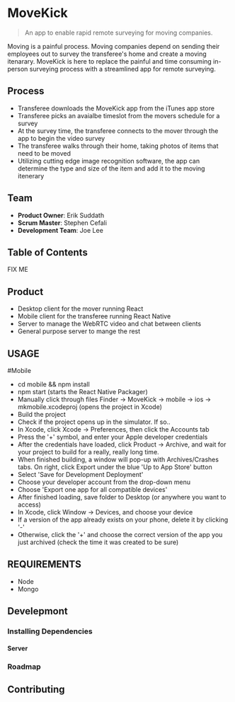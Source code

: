 # MoveKick
> An app to enable rapid remote surveying for moving companies.

Moving is a painful process. Moving companies depend on sending their employees out to survey the transferee's home and create a moving itenarary. MoveKick is here to replace the painful and time consuming in-person surveying process with a streamlined app for remote surveying.

## Process
- Transferee downloads the MoveKick app from the iTunes app store
- Transferee picks an avaialbe timeslot from the movers schedule for a survey
- At the survey time, the transferee connects to the mover through the app to begin the video survey
- The transferee walks through their home, taking photos of items that need to be moved
- Utilizing cutting edge image recognition software, the app can determine the type and size of the item and add it to the moving itenerary



## Team


  - __Product Owner__: Erik Suddath
  - __Scrum Master__: Stephen Cefali
  - __Development Team__: Joe Lee


## Table of Contents

FIX ME


## Product

- Desktop client for the mover running React
- Mobile client for the transferee running React Native
- Server to manage the WebRTC video and chat between clients
- General purpose server to mange the rest


## USAGE

#Mobile
- cd mobile && npm install
- npm start (starts the React Native Packager)
- Manually click through files Finder -> MoveKick -> mobile -> ios -> mkmobile.xcodeproj (opens the project in Xcode)
- Build the project
- Check if the project opens up in the simulator. If so..
- In Xcode, click Xcode -> Preferences, then click the Accounts tab
- Press the '+' symbol, and enter your Apple developer credentials
- After the credentials have loaded, click Product -> Archive, and wait for your project to build for a really, really long time.
- When finished building, a window will pop-up with Archives/Crashes tabs. On right, click Export under the blue 'Up to App Store' button
- Select 'Save for Development Deployment'
- Choose your developer account from the drop-down menu
- Choose 'Export one app for all compatible devices'
- After finished loading, save folder to Desktop (or anywhere you want to access)
- In Xcode, click Window -> Devices, and choose your device
- If a version of the app already exists on your phone, delete it by clicking '-'
- Otherwise, click the '+' and choose the correct version of the app you just archived (check the time it was created to be sure)



## REQUIREMENTS

- Node
- Mongo


## Develepmont

### Installing Dependencies
#### Server



### Roadmap



## Contributing
